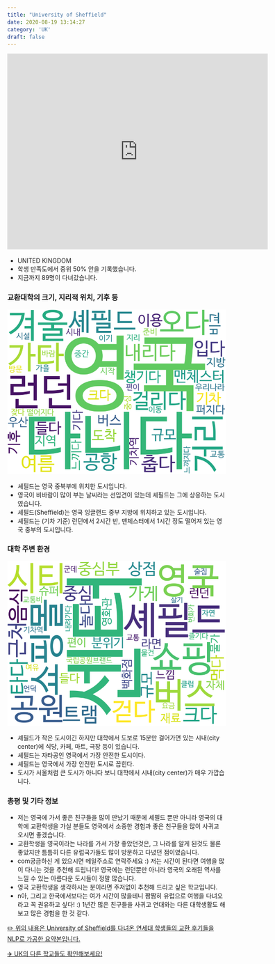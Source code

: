 ```yaml
---
title: "University of Sheffield"
date: 2020-08-19 13:14:27
category: 'UK'
draft: false
---
```


<iframe
width="600"
height="450"
frameborder="0" style="border:0"
src="https://www.google.com/maps/embed/v1/place?key=AIzaSyC9e1AME-pVmWC4hBpFdu5S4dKzyepa3HQ&q=University+of+Sheffield&center=53.3809409,-1.4879469&zoom=14" allowfullscreen>
</iframe>

* UNITED KINGDOM
* 학생 만족도에서 중위 50% 안을 기록했습니다.
* 지금까지 89명이 다녀갔습니다. 

### 교환대학의 크기, 지리적 위치, 기후 등

![gen_info-WordCloud](../univ_wordclouds_okt/gen_info/GB000017_gen_info_okt.png)

* 셰필드는 영국 중북부에 위치한 도시입니다.
* 영국이 비바람이 많이 부는 날씨라는 선입견이 있는데 셰필드는 그에 상응하는 도시였습니다.
* 셰필드(Sheffield)는 영국 잉글랜드 중부 지방에 위치하고 있는 도시입니다.
* 셰필드는 (기차 기준) 런던에서 2시간 반, 맨체스터에서 1시간 정도 떨어져 있는 영국 중부의 도시입니다.


### 대학 주변 환경

![env_info-WordCloud](../univ_wordclouds_okt/env_info/GB000017_env_info_okt.png)

* 셰필드가 작은 도시이긴 하지만 대학에서 도보로 15분만 걸어가면 있는 시내(city center)에 식당, 카페, 마트, 극장 등이 있습니다.
* 셰필드는 자타공인 영국에서 가장 안전한 도시이다.
* 셰필드는 영국에서 가장 안전한 도시로 꼽힌다.
* 도시가 서울처럼 큰 도시가 아니다 보니 대학에서 시내(city center)가 매우 가깝습니다.


### 총평 및 기타 정보 
* 저는 영국에 가서 좋은 친구들을 많이 만났기 때문에 셰필드 뿐만 아니라 영국의 대학에 교환학생을 가실 분들도 영국에서 소중한 경험과 좋은 친구들을 많이 사귀고 오시면 좋겠습니다.
* 교환학생을 영국이라는 나라를 가서 가장 좋았던것은, 그 나라를 알게 된것도 물론 좋았지만 틈틈히 다른 유럽국가들도 많이 방문하고 다녔던 점이였습니다.
* com궁금하신 게 있으시면 메일주소로 연락주세요 :) 저는 시간이 된다면 여행을 많이 다니는 것을 추천해 드립니다! 영국에는 런던뿐만 아니라 영국의 오래된 역사를 느낄 수 있는 아름다운 도시들이 정말 많습니다.
* 영국 교환학생을 생각하시는 분이라면 주저없이 추천해 드리고 싶은 학교입니다.
* n아, 그리고 한국에서보다는 여가 시간이 많을테니 짬짬히 유럽으로 여행을 다녀오라고 꼭 권유하고 싶다! :) 1년간 많은 친구들을 사귀고 연대와는 다른 대학생활도 해보고 많은 경험을 한 것 같다.


[✏️ 위의 내용은 University of Sheffield를 다녀온 연세대 학생들의 교환 후기들을 NLP로 가공한 요약본입니다.](http://oia.yonsei.ac.kr/partner/expReport.asp?ucode=GB000017&bgbn=A)

[✈️ UK의 다른 학교들도 확인해보세요!](https://yonsei-exchange.netlify.app/?category=UK)
